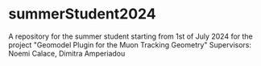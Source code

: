 # summerStudent2024
A repository  for the summer student starting from 1st of July 2024 for the project "Geomodel Plugin for the Muon Tracking Geometry"
Supervisors: Noemi Calace, Dimitra Amperiadou
